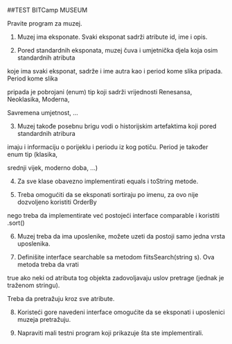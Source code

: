 ##TEST BITCamp MUSEUM

Pravite program za muzej.

1) Muzej ima eksponate. Svaki eksponat sadrži atribute id, ime i opis.

2) Pored standardnih eksponata, muzej čuva i umjetnička djela koja osim standardnih atributa 

koje ima svaki eksponat, sadrže i ime autra kao i period kome slika pripada. Period kome slika 

pripada je pobrojani (enum) tip koji sadrži vrijednosti Renesansa, Neoklasika, Moderna, 

Savremena umjetnost, ...

3) Muzej takođe posebnu brigu vodi o historijskim artefaktima koji pored standardnih atribura 

imaju i informaciju o porijeklu i periodu iz kog potiču. Period je također enum tip (klasika, 

srednji vijek, moderno doba, ...)

4) Za sve klase obavezno implementirati equals i toString metode.

5) Treba omogućiti da se eksponati sortiraju po imenu, za ovo nije dozvoljeno koristiti OrderBy 

nego treba da implementirate već postojeći interface comparable i koristiti .sort()

6) Muzej treba da ima uposlenike, možete uzeti da postoji samo jedna vrsta uposlenika.

7) Definišite interface searchable sa metodom fiitsSearch(string s). Ova metoda treba da vrati 

true ako neki od atributa tog objekta zadovoljavaju uslov pretrage (jednak je traženom stringu). 

Treba da pretražuju kroz sve atribute.

8) Koristeći gore navedeni interface omogućite da se eksponati i uposlenici muzeja pretražuju.

9) Napraviti mali testni program koji prikazuje šta ste implementirali.